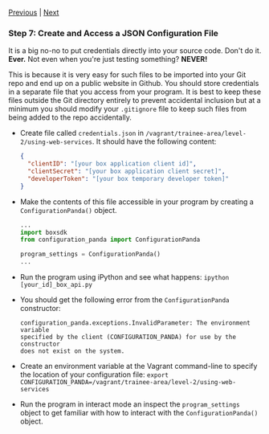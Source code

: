 [Previous](exercise-6.md) |  [Next](exercise-8.md)
### Step 7: Create and Access a JSON Configuration File
It is a big no-no to put credentials directly into your source code.  Don't do 
it. **Ever.**  Not even when you're just testing something? **NEVER!**  

This is because it is very easy for such files to be imported 
into your Git repo and end up on a public website in Github. You should store
credentials in a separate file that you access from your program.  It is best 
to keep these files outside the Git directory entirely to prevent accidental 
inclusion but at a minimum you should modify your `.gitignore` file to keep 
such files from being added to the repo accidentally.

* Create file called `credentials.json` in `/vagrant/trainee-area/level-2/using-web-services`.
It should have the following content:

    ```json
    {
      "clientID": "[your box application client id]",
      "clientSecret": "[your box application client secret]",
      "developerToken": "[your box temporary developer token]"
    }
    ```

* Make the contents of this file accessible in your program by creating 
a `ConfigurationPanda()` object.

    ```python
    ...
    import boxsdk
    from configuration_panda import ConfigurationPanda
    
    program_settings = ConfigurationPanda()
    ...
    ```
    
* Run the program using iPython and see what happens: `ipython [your_id]_box_api.py`  

* You should get the following error from the 
`ConfigurationPanda` constructor: 

    ```
    configuration_panda.exceptions.InvalidParameter: The environment variable 
    specified by the client (CONFIGURATION_PANDA) for use by the constructor 
    does not exist on the system.
    ```
    
* Create an environment variable at the Vagrant command-line to specify the 
location of your configuration file: 
`export CONFIGURATION_PANDA=/vagrant/trainee-area/level-2/using-web-services`

* Run the program in interact mode an inspect the `program_settings` object to 
get familiar with how to interact with the `ConfigurationPanda()` object.
